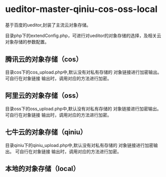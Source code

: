# ueditor-master-qiniu-cos-oss-local

###
基于百度的ueditor,封装了主流云对象存储。

目录php下的extendConfig.php，可进行对ueditor的对象存储的选择，及相关云对象存储的参数配置。

## 腾讯云的对象存储（cos）
目录cos下的cos_upload.php中,默认没有对私有存储的 对象链接进行加密输出。
可自行在对象链接 输出时，调用对应的方法进行加密。

## 阿里云的对象存储（oss）
目录oss下的oss_upload.php中,默认没有对私有存储的 对象链接进行加密输出。
可自行在对象链接 输出时，调用对应的方法进行加密。

## 七牛云的对象存储（qiniu）
目录qiniu下的qiniu_upload.php中,默认没有对私有存储的 对象链接进行加密输出。
可自行在对象链接 输出时，调用对应的方法进行加密。
## 本地的对象存储（local）
###